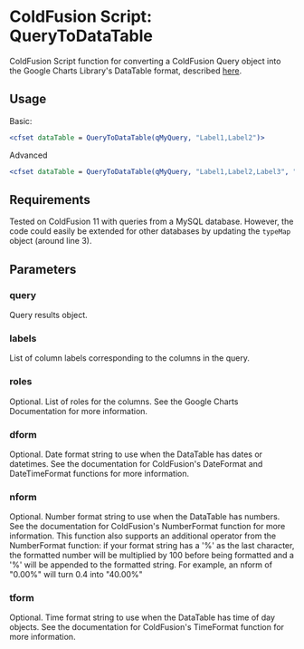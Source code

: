 # ColdFusion Script: QueryToDataTable
ColdFusion Script function for converting a ColdFusion Query object into the Google Charts Library's DataTable format, described [here](https://developers.google.com/chart/interactive/docs/reference#dataparam).

## Usage
Basic:
```cfm
<cfset dataTable = QueryToDataTable(qMyQuery, "Label1,Label2")>
```
Advanced
```cfm
<cfset dataTable = QueryToDataTable(qMyQuery, "Label1,Label2,Label3", ",,,tooltip", "mm/dd/yyyy", "0.00%")>
```

## Requirements
Tested on ColdFusion 11 with queries from a MySQL database. However, the code could easily be extended for other databases by updating the `typeMap` object (around line 3).

## Parameters
### query
Query results object.
### labels
List of column labels corresponding to the columns in the query.
### roles
Optional. List of roles for the columns. See the Google Charts Documentation for more information.
### dform
Optional. Date format string to use when the DataTable has dates or datetimes. See the documentation for ColdFusion's DateFormat and DateTimeFormat functions for more information.
### nform
Optional. Number format string to use when the DataTable has numbers. See the documentation for ColdFusion's NumberFormat function for more information.
This function also supports an additional operator from the NumberFormat function: if your format string has a '%' as the last character, the formatted number will be multiplied by 100 before being formatted and a '%' will be appended to the formatted string. For example, an nform of "0.00%" will turn 0.4 into "40.00%"
### tform
Optional. Time format string to use when the DataTable has time of day objects. See the documentation for ColdFusion's TimeFormat function for more information.
